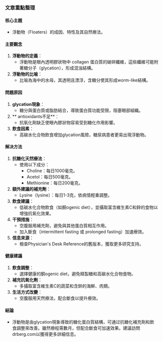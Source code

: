 ### 文章重點整理

#### 核心主題
- 浮動物（Floaters）的成因、特性及其自然療法。

#### 主要觀念
1. **浮動物的定義**：
   - 浮動物是眼內透明膠狀物中 collagen 蛋白質的破碎纖維，這些纖維可能附著糖分子（glycation），形成混浊結構。
2. **浮動物的比喻**：
   - 比喻為海中的水母，其透明且漂浮，含糖分使其形成worm-like結構。

#### 問題原因
1. **glycation現象**：
   - 糖分與蛋白質或脂肪結合，導致蛋白質功能受限，阻塞眼部組織。
2. ** antioxidants不足**：
   - 抗氧化劑缺乏使眼內膠狀物容易受到糖化作用影響。
3. **飲食因素**：
   - 高碳水化合物飲食增加glycation風險，糖尿病患者更易出現浮動物。

#### 解决方法
1. **抗糖化天然療法**：
   - 使用以下成分：
     - Choline：每日1000毫克。
     - Acetol：每日500毫克。
     - Methionine：每日200毫克。
2. **額外建議的補充劑**：
   - Lysine（lysine）：每日1-3克，依病情輕重調整。
3. **飲食建議**：
   - 低碳水化合物飲食（如酮ogenic diet），並攝取富含維生素C和鋅的食物以增強抗氧化效果。
4. **干預措施**：
   - 空腹服用補充劑，避免與其他蛋白質相互作用。
   - 加入斷食（intermittent fasting 或 prolonged fasting）加速療效。
5. **信息來源**：
   - 檢查Physician's Desk Reference的舊版本，獲取更多研究支持。

#### 健康建議
1. **飲食調整**：
   - 選擇健康的酮ogenic diet，避免精製糖和高碳水化合物食物。
2. **補充抗氧化劑**：
   - 多攝取富含維生素C的蔬菜和含鋅的海鮮、肉類。
3. **生活方式改變**：
   - 空腹服用天然療法，配合斷食以提升療效。

#### 結論
- 浮動物是由glycation現象導致的糖化蛋白質結構，可通过抗糖化補充劑和飲食調整來改善。雖然療程需數月，但配合斷食可加速效果。建議訪問drberg.com以獲得更多詳細信息。